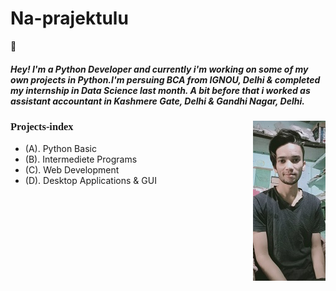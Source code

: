 # Na-prajektulu
:wave: <h5><strong>Hey!</strong> I'm a Python Developer and currently i'm working on some of my own projects in Python.I'm persuing BCA from IGNOU, Delhi & completed my internship in Data Science last month. A bit before that i worked as assistant accountant in Kashmere Gate, Delhi & Gandhi Nagar, Delhi.</h5>

<aside>
  <img src="IMG_20201006_154123.jpg" align="right">
</aside>
<h3 style="font-family: Fantasy;">Projects-index</h3>

<ul>
  <li>(A). Python Basic</li>
  <li>(B). Intermediete Programs</li>
  <li>(C). Web Development</li>
  <li>(D). Desktop Applications & GUI</li>
</ul>
